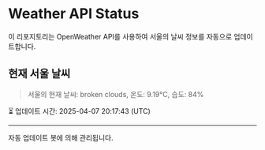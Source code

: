
# Weather API Status

이 리포지토리는 OpenWeather API를 사용하여 서울의 날씨 정보를 자동으로 업데이트합니다.

## 현재 서울 날씨
> 서울의 현재 날씨: broken clouds, 온도: 9.19°C, 습도: 84%

⏳ 업데이트 시간: 2025-04-07 20:17:43 (UTC)

---
자동 업데이트 봇에 의해 관리됩니다.
